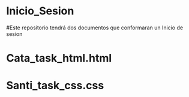 # Inicio_Sesion

#Este repositorio tendrá dos documentos que conformaran un Inicio de sesion

# Cata_task_html.html
# Santi_task_css.css
